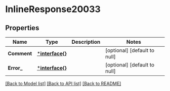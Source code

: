 # InlineResponse20033

## Properties
Name | Type | Description | Notes
------------ | ------------- | ------------- | -------------
**Comment** | [***interface{}**](interface{}.md) |  | [optional] [default to null]
**Error_** | [***interface{}**](interface{}.md) |  | [optional] [default to null]

[[Back to Model list]](../README.md#documentation-for-models) [[Back to API list]](../README.md#documentation-for-api-endpoints) [[Back to README]](../README.md)

